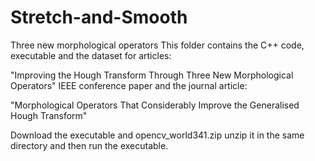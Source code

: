 # Stretch-and-Smooth
Three new morphological operators
This folder contains the C++ code, executable and the dataset for articles:

"Improving the Hough Transform Through Three New Morphological Operators" IEEE conference paper
and the journal article:

"Morphological Operators That Considerably
Improve the Generalised Hough Transform"

Download the executable and opencv_world341.zip
unzip it in the same directory and then run the executable.

